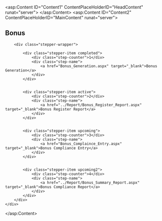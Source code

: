 <asp:Content ID="Content1" ContentPlaceHolderID="HeadContent" runat="server">
    <style>
        .stepper-wrapper {
            display: flex;
            justify-content: space-between;
            margin: 30px 0;
            position: relative;
        }

        .stepper-item {
            position: relative;
            display: flex;
            flex-direction: column;
            align-items: center;
            flex: 1;
        }

        .stepper-item::before {
            position: absolute;
            content: "";
            border-top: 4px solid #ccc;
            top: 20px;
            left: -50%;
            width: 100%;
            z-index: 2;
        }

        .stepper-item:first-child::before {
            content: none;
        }

        /* Circle counter */
        .step-counter {
            width: 45px;
            height: 45px;
            border-radius: 50%;
            color: #fff;
            display: flex;
            align-items: center;
            justify-content: center;
            margin-bottom: 10px;
            z-index: 3;
            font-weight: bold;
            opacity: 0;
            transform: scale(0.8);
            animation: popIn 0.6s forwards;
            animation-delay: 0.2s;
        }

        @keyframes popIn {
            to {
                opacity: 1;
                transform: scale(1);
            }
        }

        /* Step label box */
        .step-name a {
            display: inline-block;
            padding: 10px 20px;
            border-radius: 6px;
            background: #e9ecef;
            color: #000;
            font-weight: 600;
            text-decoration: none;
            transition: all 0.3s ease;
            box-shadow: 0 2px 6px rgba(0,0,0,0.1);
        }

        .step-name a:hover {
            background: #6c63ff;
            color: #fff;
            transform: scale(1.05);
            box-shadow: 0 4px 12px rgba(0,0,0,0.2);
        }

        /* Completed Step */
        .stepper-item.completed .step-counter {
            background: linear-gradient(135deg, #28a745, #5cd879);
        }
        .stepper-item.completed::before {
            border-top: 4px solid #28a745;
        }
        .stepper-item.completed .step-name a {
            background: #28a74578;
            color: #000;
        }

        /* Active Step */
        .stepper-item.active .step-counter {
            background: linear-gradient(135deg, #007bff, #66b2ff);
        }
        .stepper-item.active::before {
            border-top: 4px dashed #007bff;
        }
        .stepper-item.active .step-name a {
            background: #007bff7d;
            color: #000;
        }

        /* Upcoming Step */
        .stepper-item.upcoming .step-counter {
            background: linear-gradient(135deg, #ff8d00, #ffb347);
        }
        .stepper-item.upcoming .step-name a {
            background: #ff8d0069;
            color: #000;
        }

        /* Another Upcoming Style */
        .stepper-item.upcoming2 .step-counter {
            background: linear-gradient(135deg, #9d00ff, #c266ff);
        }
        .stepper-item.upcoming2 .step-name a {
            background: #9d00ff69;
            color: #000;
        }

        /* Responsive (Mobile view) */
        @media (max-width: 768px) {
            .stepper-wrapper {
                flex-direction: column;
                align-items: flex-start;
            }
            .stepper-item {
                flex-direction: row;
                margin-bottom: 25px;
            }
            .step-counter {
                margin-right: 15px;
                margin-bottom: 0;
            }
            .step-name a {
                padding: 8px 15px;
            }
        }
    </style>
</asp:Content>

<asp:Content ID="Content2" ContentPlaceHolderID="MainContent" runat="server">
    <div class="dashboard-container">
        <div class="text-center my-3 mt-4 mb-4">
            <h2 class="fw-bold text-uppercase text-dark display-6" style="font-weight:700;">Bonus</h2>
        </div>

        <div class="stepper-wrapper">
            <!-- Step 1 Completed -->
            <div class="stepper-item completed">
                <div class="step-counter">1</div>
                <div class="step-name">
                    <a href="Bonus_Generation.aspx" target="_blank">Bonus Generation</a>
                </div>
            </div>

            <!-- Step 2 Active -->
            <div class="stepper-item active">
                <div class="step-counter">2</div>
                <div class="step-name">
                    <a href="../Report/Bonus_Register_Report.aspx" target="_blank">Bonus Register Report</a>
                </div>
            </div>

            <!-- Step 3 Upcoming -->
            <div class="stepper-item upcoming">
                <div class="step-counter">3</div>
                <div class="step-name">
                    <a href="Bonus_Complaince_Entry.aspx" target="_blank">Bonus Compliance Entry</a>
                </div>
            </div>

            <!-- Step 4 Upcoming -->
            <div class="stepper-item upcoming2">
                <div class="step-counter">4</div>
                <div class="step-name">
                    <a href="../Report/Bonus_Summary_Report.aspx" target="_blank">Bonus Compliance Report</a>
                </div>
            </div>
        </div>
    </div>
</asp:Content>




<asp:Content ID="Content1" ContentPlaceHolderID="HeadContent" runat="server">
    <style>
        .stepper-wrapper {
            display: flex;
            justify-content: space-between;
            margin: 30px 0;
            position: relative;
        }

        .stepper-item {
            position: relative;
            display: flex;
            flex-direction: column;
            align-items: center;
            flex: 1;
        }

        .stepper-item::before {
            position: absolute;
            content: "";
            border-top: 2px solid #ccc;
            top: 20px;
            left: -50%;
            width: 100%;
            z-index: 2;
        }

        .stepper-item:first-child::before {
            content: none;
        }

       
        .step-counter {
            width: 40px;
            height: 40px;
            border-radius: 50%;
            background: #ccc;
            color: #fff;
            display: flex;
            align-items: center;
            justify-content: center;
            margin-bottom: 10px;
            z-index: 3;
            font-weight: bold;
            transition: 0.3s ease;
        }

       
        .step-name a {
            display: inline-block;
            padding: 8px 18px;
            border-radius: 6px;
            background: #e9ecef;
            color: #000;
            font-weight: 600;
            text-decoration: none;
            transition: 0.3s ease;
        }

        .step-name a:hover {
            background: #6c63ff;
            color: #fff;
        }

     
        .stepper-item.completed .step-counter {
            background: #28a745;
        }
        .stepper-item.completed::before {
            border-top-color: #28a745;
        }
        .stepper-item.completed .step-name a {
            background: #28a74578;
            color: #000000;
        }

       
        .stepper-item.active .step-counter {
            background: #007bff;
        }
        .stepper-item.active .step-name a {
            background: #007bff7d;
            color: #000000;
        }

      
        .stepper-item.upcoming .step-counter {
            background:#ff8d00;
        }
        .stepper-item.upcoming .step-name a {
            background: #ff8d0069;
            color: #000000;
        }

        .stepper-item.upcoming2 .step-counter {
    background:#9d00ff;
}
.stepper-item.upcoming2 .step-name a {
    background: #9d00ff69;
    color: #000000;
}
    </style>
</asp:Content>
<asp:Content ID="Content2" ContentPlaceHolderID="MainContent" runat="server">
    <div class="dashboard-container">
        <div class="text-center my-3 mt-4 mb-4">
            <h2 class="fw-bold text-uppercase text-dark display-6" style="font-weight:700;">Bonus</h2>
        </div>

        <div class="stepper-wrapper">
         
            <div class="stepper-item completed">
                <div class="step-counter">1</div>
                <div class="step-name">
                    <a href="Bonus_Generation.aspx" target="_blank">Bonus Generation</a>
                </div>
            </div>

          
            <div class="stepper-item active">
                <div class="step-counter">2</div>
                <div class="step-name">
                    <a href="../Report/Bonus_Register_Report.aspx" target="_blank">Bonus Register Report</a>
                </div>
            </div>

           
            <div class="stepper-item upcoming">
                <div class="step-counter">3</div>
                <div class="step-name">
                    <a href="Bonus_Complaince_Entry.aspx" target="_blank">Bonus Compliance Entry</a>
                </div>
            </div>

         
            <div class="stepper-item upcoming2">
                <div class="step-counter">4</div>
                <div class="step-name">
                    <a href="../Report/Bonus_Summary_Report.aspx" target="_blank">Bonus Compliance Report</a>
                </div>
            </div>
        </div>
    </div>
</asp:Content>



